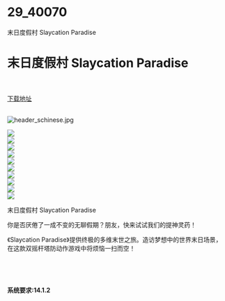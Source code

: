 # 29_40070
末日度假村 Slaycation Paradise
# 末日度假村 Slaycation Paradise
 <br/></br>
[下载地址](https://www.switch520.cc/article/40070 "下载地址")
<br/></br>

<p><img title="header_schinese.jpg" src="https://www.switch520.cc/muke_img/2022_08_18_033a7e2fbfdfd.jpg" alt="header_schinese.jpg"></p>
<p><img src="https://cdn.akamai.steamstatic.com/steam/apps/1643850/ss_8d6f505168acdad2572e156a71688ad5dbdcc361.600x338.jpg?t=1660735703"><br>
<img src="https://cdn.akamai.steamstatic.com/steam/apps/1643850/ss_01ce051c40020aac32e4bdbbb49d5920e3c251dd.600x338.jpg?t=1660735703"><br>
<img src="https://cdn.akamai.steamstatic.com/steam/apps/1643850/ss_3f8001d67f21b1334028619f448d7f4458bdff33.600x338.jpg?t=1660735703"><br>
<img src="https://cdn.akamai.steamstatic.com/steam/apps/1643850/ss_03fd7e54d3c44cbccf33e4c7d39a72eb279bac6e.600x338.jpg?t=1660735703"><br>
<img src="https://cdn.akamai.steamstatic.com/steam/apps/1643850/ss_e4cbf221024308d4e60b93376e666c48a83b46e0.600x338.jpg?t=1660735703"><br>
<img src="https://cdn.akamai.steamstatic.com/steam/apps/1643850/ss_9267cee862f186d6ffcd269af3f5324dd670c587.600x338.jpg?t=1660735703"><br>
<img src="https://cdn.akamai.steamstatic.com/steam/apps/1643850/ss_6b7506df500e204e8ba4c9c49185ec84691ec414.600x338.jpg?t=1660735703"><br>
<img src="https://cdn.akamai.steamstatic.com/steam/apps/1643850/ss_7f39e9b0bf4715769afca761afb30545a857687c.600x338.jpg?t=1660735703"><br>
<img src="https://cdn.akamai.steamstatic.com/steam/apps/1643850/ss_1f2ee6fdf67476650056493e16f78759fd332127.600x338.jpg?t=1660735703"><br>
<img src="https://cdn.akamai.steamstatic.com/steam/apps/1643850/ss_4d2466d84fed5a06655614e371cb63daf2d186ac.600x338.jpg?t=1660735703"></p>
<p>末日度假村 Slaycation Paradise</p>
<p>你是否厌倦了一成不变的无聊假期？朋友，快来试试我们的提神灵药！</p>
<p>《Slaycation Paradise》提供终极的多维末世之旅。造访梦想中的世界末日场景，在这款双摇杆塔防动作游戏中将烦恼一扫而空！</p>
<p>&nbsp;</p>
<p>&nbsp;</p>

<p><strong>系统要求:14.1.2</strong></p>


